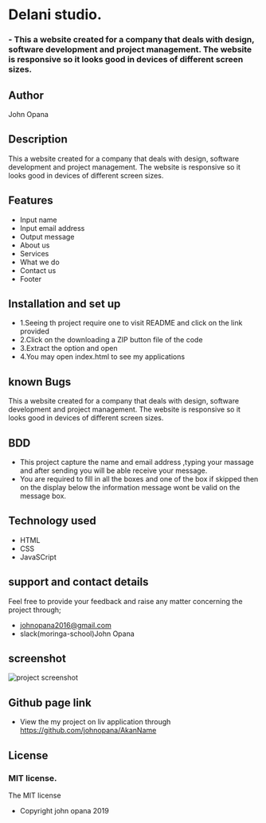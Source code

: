 # Delani studio.

### - This a website created for a company that deals with design, software development and project management. The website is responsive so it looks good in devices of different screen sizes.

## Author
John Opana

## Description

This a website created for a company that deals with design, software development and project management. The website is responsive so it looks good in devices of different screen sizes.

## Features
- Input name
- Input email address
- Output message
- About us
- Services
- What we do
- Contact us
- Footer



## Installation and set up
- 1.Seeing th project require one to visit README and click on the link provided
- 2.Click on the downloading a ZIP button file of the code
- 3.Extract the option and open
- 4.You may open index.html to see my applications

## known Bugs

This a website created for a company that deals with design, software development and project management. The website is responsive so it looks good in devices of different screen sizes.



## BDD
- This project capture the name and email address ,typing your massage and after sending you will be able receive your message.
- You are required to fill in all the boxes and one of the box if skipped then on the display below the information  message wont be valid on the message box.



## Technology used
- HTML
- CSS
- JavaSCript

## support and contact details
Feel free to provide your feedback and raise any matter concerning the project through;
- johnopana2016@gmail.com
- slack(moringa-school)John Opana

## screenshot
![project screenshot](images/screenshot.png)

## Github page link
- View the my project on liv application through https://github.com/johnopana/AkanName


## License

### MIT license.
The MIT license
* Copyright john opana 2019




